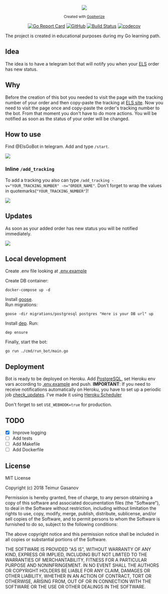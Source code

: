 <div align="center">

![](docs/images/logo.png)

<sup>Created with [Gopherize](https://gopherize.me)</sup>

[![Go Report Card](https://goreportcard.com/badge/github.com/teimurjan/go-els-tg-bot)](https://goreportcard.com/report/github.com/teimurjan/go-els-tg-bot)
[![GitHub](https://img.shields.io/github/license/mashape/apistatus.svg)](https://github.com/teimurjan/go-els-tg-bot)
[![Build Status](https://api.travis-ci.org/teimurjan/go-els-tg-bot.svg?branch=master&status=unknown)](https://api.travis-ci.org/teimurjan/go-els-tg-bot.svg?branch=master&status=unknown)
[![codecov](https://codecov.io/gh/teimurjan/go-els-tg-bot/branch/master/graph/badge.svg)](https://codecov.io/gh/teimurjan/go-els-tg-bot)

</div>

The project is created in educational purposes during my Go learning path.

## Idea

The idea is to have a telegram bot that will notify you when your [ELS](https://els.kg) order has new status.

## Why

Before the creation of this bot you needed to visit the page with the tracking number of your order and then copy-paste the tracking at [ELS site](https://els.kg). Now you need to visit the page once and copy-paste the order's tracking number to the bot. From that moment you don't have to do more actions. You will be notified as soon as the status of your order will be changed.

## How to use

Find @ElsGoBot in telegram. Add and type `/start`.

![](docs/images/how_to_use.png)

### Inline `/add_tracking`

To add a tracking you also can type `/add_tracking -v="YOUR_TRACKING_NUMBER" -n="ORDER_NAME"`. Don't forget to wrap the values in quotemarks(`"YOUR_TRACKING_NUMBER"`)!

![](docs/images/add_tracking.png)

## Updates

As soon as your added order has new status you will be notified immediately.

![](docs/images/update.png)

## Local development

Create .env file looking at [.env.example](.env.example)

Create DB container:

```
docker-compose up -d
```

Install [goose](https://github.com/pressly/goose).  
Run migrations:

```
goose -dir migrations/postgresql postgres "Here is your DB url" up
```

Install [dep](https://golang.github.io/dep/).
Run:

```
dep ensure
```

Finally, start the bot:

```
go run ./cmd/run_bot/main.go
```

## Deployment

Bot is ready to be deployed on Heroku.
Add [PostgreSQL](https://www.heroku.com/postgres), set Heroku env vars according to [.env.example](.env.example) and push.
<b>IMPORTANT</b>: If you need to receive notifications automatically on Heroku, you have to set up a periodic job [check_updates](cmd/check_updates/main.go). I've made it using [Heroku Scheduler](https://devcenter.heroku.com/articles/scheduler)

Don't forget to set `USE_WEBHOOK=true` for production.

## TODO

- [x] Improve logging
- [ ] Add tests
- [ ] Add Makefile
- [ ] Add Dockerfile

## License

MIT License

Copyright (c) 2018 Teimur Gasanov

Permission is hereby granted, free of charge, to any person obtaining a copy
of this software and associated documentation files (the "Software"), to deal
in the Software without restriction, including without limitation the rights
to use, copy, modify, merge, publish, distribute, sublicense, and/or sell
copies of the Software, and to permit persons to whom the Software is
furnished to do so, subject to the following conditions:

The above copyright notice and this permission notice shall be included in all
copies or substantial portions of the Software.

THE SOFTWARE IS PROVIDED "AS IS", WITHOUT WARRANTY OF ANY KIND, EXPRESS OR
IMPLIED, INCLUDING BUT NOT LIMITED TO THE WARRANTIES OF MERCHANTABILITY,
FITNESS FOR A PARTICULAR PURPOSE AND NONINFRINGEMENT. IN NO EVENT SHALL THE
AUTHORS OR COPYRIGHT HOLDERS BE LIABLE FOR ANY CLAIM, DAMAGES OR OTHER
LIABILITY, WHETHER IN AN ACTION OF CONTRACT, TORT OR OTHERWISE, ARISING FROM,
OUT OF OR IN CONNECTION WITH THE SOFTWARE OR THE USE OR OTHER DEALINGS IN THE
SOFTWARE.
